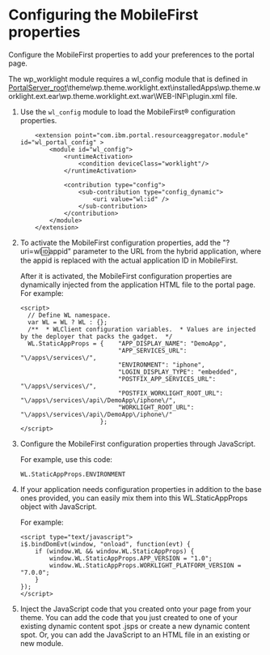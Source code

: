 # Configuring the MobileFirst properties

Configure the MobileFirst properties to add your preferences to the portal page.

The wp\_worklight module requires a wl\_config module that is defined in [PortalServer\_root](../../../../guide_me/wpsdirstr.md)\\theme\\wp.theme.worklight.ext\\installedApps\\wp.theme.worklight.ext.ear\\wp.theme.worklight.ext.war\\WEB-INF\\plugin.xml file.

1.  Use the `wl_config` module to load the MobileFirst® configuration properties.

    ```
        <extension point="com.ibm.portal.resourceaggregator.module" id="wl_portal_config" >
            <module id="wl_config">
            	<runtimeActivation>
    				<condition deviceClass="worklight"/>
    			</runtimeActivation>
    			
                <contribution type="config">
                    <sub-contribution type="config_dynamic">
                        <uri value="wl:id" />
                    </sub-contribution>
                </contribution>
            </module>
        </extension>
    
    ```

2.  To activate the MobileFirst configuration properties, add the "?uri=wl:id:appid" parameter to the URL from the hybrid application, where the appid is replaced with the actual application ID in MobileFirst.

    After it is activated, the MobileFirst configuration properties are dynamically injected from the application HTML file to the portal page. For example:

    ```
    <script>
      // Define WL namespace.
      var WL = WL ? WL : {};
      /**  * WLClient configuration variables.  * Values are injected by the deployer that packs the gadget.  */  
      WL.StaticAppProps = {    "APP_DISPLAY_NAME": "DemoApp",    
    						   "APP_SERVICES_URL": "\/apps\/services\/",    
    						   "ENVIRONMENT": "iphone",    
    						   "LOGIN_DISPLAY_TYPE": "embedded",    
    						   "POSTFIX_APP_SERVICES_URL": "\/apps\/services\/",    
    						   "POSTFIX_WORKLIGHT_ROOT_URL": "\/apps\/services\/api\/DemoApp\/iphone\/",    
    						   "WORKLIGHT_ROOT_URL": "\/apps\/services\/api\/DemoApp\/iphone\/" 
    					  };
    </script>
    
    ```

3.  Configure the MobileFirst configuration properties through JavaScript.

    For example, use this code:

    ```
    WL.StaticAppProps.ENVIRONMENT
    
    ```

4.  If your application needs configuration properties in addition to the base ones provided, you can easily mix them into this WL.StaticAppProps object with JavaScript.

    For example:

    ```
    <script type="text/javascript">
    i$.bindDomEvt(window, "onload", function(evt) {
    	if (window.WL && window.WL.StaticAppProps) {
    		window.WL.StaticAppProps.APP_VERSION = "1.0";
    		window.WL.StaticAppProps.WORKLIGHT_PLATFORM_VERSION = "7.0.0";
    	}
    });
    </script>
    ```

5.  Inject the JavaScript code that you created onto your page from your theme. You can add the code that you just created to one of your existing dynamic content spot .jsps or create a new dynamic content spot. Or, you can add the JavaScript to an HTML file in an existing or new module.



